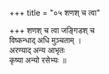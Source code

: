 +++
title = "०५ शणश् च त्वा"

+++
शणश् च त्वा जङ्गिडश् च  
विष्कन्धाद् अधि मुञ्चताम् ।  
अरण्याद् अन्य आभृतः  
कृष्या अन्यो रसेभ्यः ॥